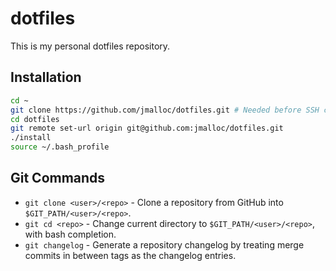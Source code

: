 # dotfiles

This is my personal dotfiles repository.

## Installation

```bash
cd ~
git clone https://github.com/jmalloc/dotfiles.git # Needed before SSH cert is available.
cd dotfiles
git remote set-url origin git@github.com:jmalloc/dotfiles.git
./install
source ~/.bash_profile
```

## Git Commands

- `git clone <user>/<repo>` - Clone a repository from GitHub into `$GIT_PATH/<user>/<repo>`.
- `git cd <repo>` - Change current directory to `$GIT_PATH/<user>/<repo>`, with bash completion.
- `git changelog` - Generate a repository changelog by treating merge commits in between tags as the changelog entries.
